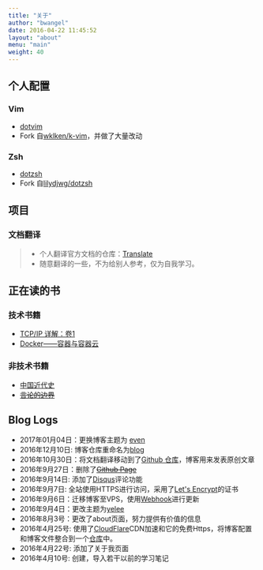 ```yaml
---
title: "关于"
author: "bwangel"
date: 2016-04-22 11:45:52
layout: "about"
menu: "main"
weight: 40
---
```


## 个人配置

### Vim

+ [dotvim](https://github.com/bwangel23/dotvim)
+ Fork 自[wklken/k-vim](https://github.com/wklken/k-vim)，并做了大量改动

### Zsh

+ [dotzsh](https://github.com/bwangel23/dotzsh)
+ Fork 自[lilydjwg/dotzsh](https://github.com/lilydjwg/dotzsh)

## 项目

### 文档翻译

> + 个人翻译官方文档的仓库：[Translate](https://github.com/bwangel23/Translate)
> + 随意翻译的一些，不为给别人参考，仅为自我学习。

## 正在读的书

### 技术书籍

+ [TCP/IP 详解：卷1](https://book.douban.com/subject/1088054/)
+ [Docker——容器与容器云](https://book.douban.com/subject/26593175/)

### 非技术书籍

+ [中国近代史](https://book.douban.com/subject/2376486/)
+ ~~[言论的边界](https://book.douban.com/subject/4850629/)~~

## Blog Logs

+ 2017年01月04日：更换博客主题为 [even](https://github.com/ahonn/hexo-theme-even)
+ 2016年12月10日: 博客仓库重命名为[blog](https://github.com/bwangel23/blog)
+ 2016年10月30日：将文档翻译移动到了[Github 仓库](https://github.com/bwangel23/Translate)，博客用来发表原创文章
+ 2016年9月27日：删除了~~[Github Page](http://bwangel23.github.io)~~
+ 2016年9月14日: 添加了[Disqus](https://disqus.com/)评论功能
+ 2016年9月7日: 全站使用HTTPS进行访问，采用了[Let's Encrypt](https://letsencrypt.org/)的证书
+ 2016年9月6日：迁移博客至VPS，使用[Webhook](https://developer.github.com/webhooks/)进行更新
+ 2016年9月4日：更改主题为[yelee](https://github.com/MOxFIVE/hexo-theme-yelee)
+ 2016年8月3号：更改了about页面，努力提供有价值的信息
+ 2016年4月25号: 使用了[CloudFlare](https://www.cloudflare.com/)CDN加速和它的免费Https，将博客配置和博客文件整合到一个[仓库](https://github.com/bwangel23/bwangel23.github.io)中。
+ 2016年4月22号: 添加了关于我页面
+ 2016年4月10号: 创建，导入若干以前的学习笔记
